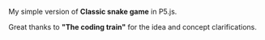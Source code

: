 My simple version of **Classic snake game** in P5.js.

Great thanks to **"The coding train"** for the idea and concept clarifications.
